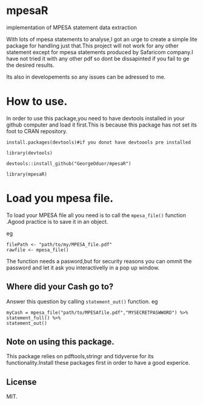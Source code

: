 # mpesaR
implementation of MPESA statement data extraction

With lots of mpesa statements to analyse,I got an urge to create a simple lite package for handling just that.This project will not work for any other statement
except for mpesa statements produced by Safaricom company.I have not tried it with any other pdf so dont be dissapinted if you fail to ge the desired results.

Its also in developements so any issues can be adressed to me.

# How to use.

In order to use this package,you need to have devtools installed in your github computer and load it first.This is because this package has not set its foot to CRAN repository.

```
install.packages(devtools)#if you donot have devtoools pre installed

library(devtools)

devtools::install_github("GeorgeOduor/mpesaR")

library(mpesaR)

```
# Load you mpesa file.

To load your MPESA file all you need is to call the `mpesa_file()` function .Agood practice is to save it in an object.

eg
```
filePath <- "path/to/my/MPESA_file.pdf"
rawfile <- mpesa_file()
```
The function needs a pasword,but for security reasons you can ommit the password and let it ask you interactivelly in a pop up window.

## Where did your Cash go to?

Answer this question by calling `statement_out()` function.
eg

 ```
 myCash = mpesa_file("path/to/MPESAfile.pdf","MYSECRETPASWWORD") %>%
statement_full() %>%
statement_out()

```
 
 ## Note on using this package.
 
 This package relies on pdftools,stringr and tidyverse for its functionality.Install these packages first in order to have a good experice.
 
 ## License
 
 MIT.
 
 
